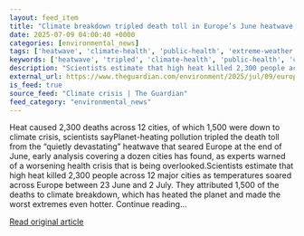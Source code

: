 ```yaml
---
layout: feed_item
title: "Climate breakdown tripled death toll in Europe’s June heatwave, study finds"
date: 2025-07-09 04:00:40 +0000
categories: [environmental_news]
tags: ['heatwave', 'climate-health', 'public-health', 'extreme-weather', 'urgent']
keywords: ['heatwave', 'tripled', 'climate-health', 'public-health', 'climate', 'breakdown', 'extreme-weather', 'urgent']
description: "Scientists estimate that high heat killed 2,300 people across 12 major cities as temperatures soared across Europe between 23 June and 2 July"
external_url: https://www.theguardian.com/environment/2025/jul/09/europe-june-heatwave-study-climate-breakdown-tripled-death-toll
is_feed: true
source_feed: "Climate crisis | The Guardian"
feed_category: "environmental_news"
---
```


Heat caused 2,300 deaths across 12 cities, of which 1,500 were down to climate crisis, scientists sayPlanet-heating pollution tripled the death toll from the “quietly devastating” heatwave that seared Europe at the end of June, early analysis covering a dozen cities has found, as experts warned of a worsening health crisis that is being overlooked.Scientists estimate that high heat killed 2,300 people across 12 major cities as temperatures soared across Europe between 23 June and 2 July. They attributed 1,500 of the deaths to climate breakdown, which has heated the planet and made the worst extremes even hotter. Continue reading...

[Read original article](https://www.theguardian.com/environment/2025/jul/09/europe-june-heatwave-study-climate-breakdown-tripled-death-toll)
